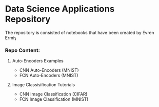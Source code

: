 # Data Science Applications Repository

The repository is consisted of notebooks that have been created by Evren Ermiş 

### Repo Content:
1. Auto-Encoders Examples
    *  CNN Auto-Encoders (MNIST)
    *  FCN Auto-Encoders (MNIST)
  
2. Image Classisification Tutorials
    * CNN Image Classification (CIFAR)
    * FCN Image Classification (MNIST)
